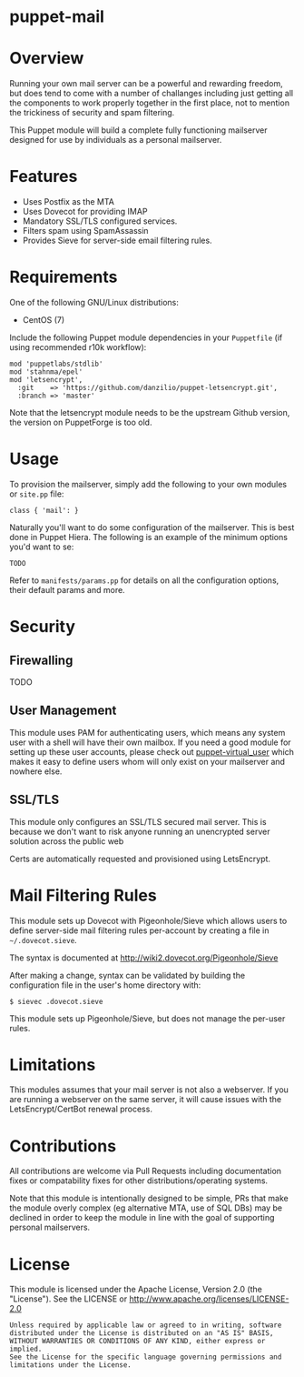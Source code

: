 # puppet-mail

# Overview

Running your own mail server can be a powerful and rewarding freedom, but does
tend to come with a number of challanges including just getting all the
components to work properly together in the first place, not to mention the
trickiness of security and spam filtering.

This Puppet module will build a complete fully functioning mailserver designed
for use by individuals as a personal mailserver.


# Features

* Uses Postfix as the MTA
* Uses Dovecot for providing IMAP
* Mandatory SSL/TLS configured services.
* Filters spam using SpamAssassin
* Provides Sieve for server-side email filtering rules.


# Requirements

One of the following GNU/Linux distributions:
* CentOS (7)

Include the following Puppet module dependencies in your `Puppetfile` (if using
recommended r10k workflow):

    mod 'puppetlabs/stdlib'
    mod 'stahnma/epel'
    mod 'letsencrypt',
      :git    => 'https://github.com/danzilio/puppet-letsencrypt.git',
      :branch => 'master'

Note that the letsencrypt module needs to be the upstream Github version, the
version on PuppetForge is too old.

# Usage

To provision the mailserver, simply add the following to your own modules or
`site.pp` file:

    class { 'mail': }

Naturally you'll want to do some configuration of the mailserver. This is best
done in Puppet Hiera. The following is an example of the minimum options you'd
want to se:

    TODO

Refer to `manifests/params.pp` for details on all the configuration options,
their default params and more.





# Security

## Firewalling

TODO

## User Management

This module uses PAM for authenticating users, which means any system user with
a shell will have their own mailbox. If you need a good module for setting up 
these user accounts, please check out
[puppet-virtual_user](https://github.com/jethrocarr/puppet-virtual_user) which
makes it easy to define users whom will only exist on your mailserver and
nowhere else.


## SSL/TLS

This module only configures an SSL/TLS secured mail server. This is because we
don't want to risk anyone running an unencrypted server solution across the
public web

Certs are automatically requested and provisioned using LetsEncrypt.


# Mail Filtering Rules

This module sets up Dovecot with Pigeonhole/Sieve which allows users to define
server-side mail filtering rules per-account by creating a file in
`~/.dovecot.sieve`.

The syntax is documented at http://wiki2.dovecot.org/Pigeonhole/Sieve

After making a change, syntax can be validated by building the configuration file
in the user's home directory with:

    $ sievec .dovecot.sieve

This module sets up Pigeonhole/Sieve, but does not manage the per-user rules.


# Limitations

This modules assumes that your mail server is not also a webserver. If you are
running a webserver on the same server, it will cause issues with the
LetsEncrypt/CertBot renewal process.


# Contributions

All contributions are welcome via Pull Requests including documentation fixes
or compatability fixes for other distributions/operating systems.

Note that this module is intentionally designed to be simple, PRs that make the
module overly complex (eg alternative MTA, use of SQL DBs) may be declined in
order to keep the module in line with the goal of supporting personal
mailservers.


# License

This module is licensed under the Apache License, Version 2.0 (the "License").
See the LICENSE or http://www.apache.org/licenses/LICENSE-2.0

    Unless required by applicable law or agreed to in writing, software
    distributed under the License is distributed on an "AS IS" BASIS,
    WITHOUT WARRANTIES OR CONDITIONS OF ANY KIND, either express or implied.
    See the License for the specific language governing permissions and
    limitations under the License.

